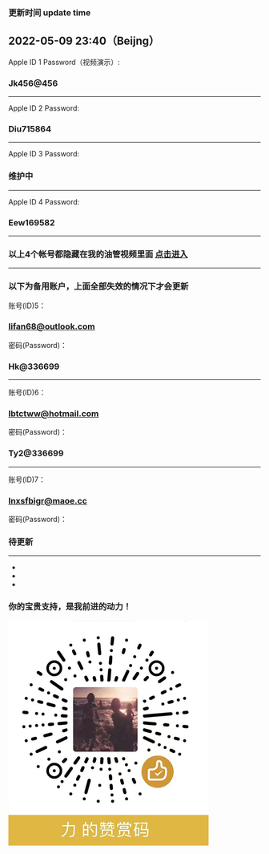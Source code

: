 
### 更新时间 update time
 2022-05-09   23:40（Beijng）
---

Apple ID 1 Password（视频演示）:

### Jk456@456
---
Apple ID 2 Password:

### Diu715864
---
Apple ID 3 Password:

### 维护中
---
Apple ID 4 Password:

### Eew169582
---

### 以上4个帐号都隐藏在我的油管视频里面  [点击进入](https://www.youtube.com/channel/UCXPSzwcs0pspPTAI2rcaBgQ "悬停显示")
-------------------------------------------
### 以下为备用账户，上面全部失效的情况下才会更新

账号(ID)5：
### lifan68@outlook.com
密码(Password)：
### Hk@336699

-------------------------------------------
账号(ID)6：
### lbtctww@hotmail.com
密码(Password)：
### Ty2@336699

-------------------------------------------
账号(ID)7：
### lnxsfbigr@maoe.cc
密码(Password)：
### 待更新
-------------------------------------------
-
-
-






   ### 你的宝贵支持，是我前进的动力！

![weixin](https://github.com/raoli1986/raoli1986.github.io/blob/main/weixinS.jpg)
